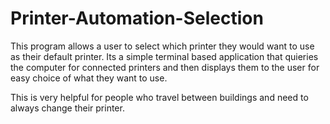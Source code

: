 # Printer-Automation-Selection
This program allows a user to select which printer they would want to use as their default printer. Its a simple terminal based application that quieries the computer for connected printers and then displays them to the user for easy choice of what they want to use.

This is very helpful for people who travel between buildings and need to always change their printer.
